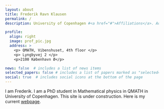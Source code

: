 ```yaml
---
layout: about
title: Frederik Ravn Klausen
permalink: /
description: University of Copenhagen #<a href="#">Affiliations</a>. Address. Contacts. Moto. Etc.

profile:
  align: right
  image: prof_pic.jpg
  address: >
    <p> QMATH, Vibenshuset, 4th floor </p>
    <p> Lyngbyvej 2 </p>
    <p>2100 København Ø</p>

news: false  # includes a list of news items
selected_papers: false # includes a list of papers marked as "selected={true}"
social: true  # includes social icons at the bottom of the page
---
```


I am Frederik. I am a PhD student in Mathematical physics in QMATH in University of Copenhagen.
This site is under construction. Here is my current [webpage](https://www.math.ku.dk/english/staff/?pure=en/persons/462409).

